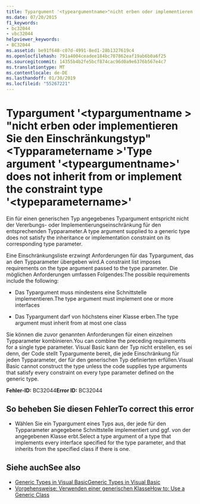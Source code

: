 ```yaml
---
title: Typargument '<typeargumentname>"nicht erben oder implementieren den Einschränkungstyp"<typeparametername>"
ms.date: 07/20/2015
f1_keywords:
- bc32044
- vbc32044
helpviewer_keywords:
- BC32044
ms.assetid: be91f648-c07d-4991-8ed1-28b1327619c4
ms.openlocfilehash: 791a4004ceadee184bc707862eaf19ab6b0a6f25
ms.sourcegitcommit: 14355b4b2fe5bcf874cac96d0a9e6376b567e4c7
ms.translationtype: MT
ms.contentlocale: de-DE
ms.lasthandoff: 01/30/2019
ms.locfileid: "55267221"
---
```

# <a name="type-argument-typeargumentname-does-not-inherit-from-or-implement-the-constraint-type-typeparametername"></a><span data-ttu-id="92e4e-102">Typargument '\<typargumentname > "nicht erben oder implementieren Sie den Einschränkungstyp"\<Typparametername >'</span><span class="sxs-lookup"><span data-stu-id="92e4e-102">Type argument '\<typeargumentname>' does not inherit from or implement the constraint type '\<typeparametername>'</span></span>
<span data-ttu-id="92e4e-103">Ein für einen generischen Typ angegebenes Typargument entspricht nicht der Vererbungs- oder Implementierungseinschränkung für den entsprechenden Typparameter.</span><span class="sxs-lookup"><span data-stu-id="92e4e-103">A type argument supplied to a generic type does not satisfy the inheritance or implementation constraint on its corresponding type parameter.</span></span>  
  
 <span data-ttu-id="92e4e-104">Eine Einschränkungsliste erzwingt Anforderungen für das Typargument, das an den Typparameter übergeben wird.</span><span class="sxs-lookup"><span data-stu-id="92e4e-104">A constraint list imposes requirements on the type argument passed to the type parameter.</span></span> <span data-ttu-id="92e4e-105">Die möglichen Anforderungen umfassen Folgendes:</span><span class="sxs-lookup"><span data-stu-id="92e4e-105">The possible requirements include the following:</span></span>  
  
-   <span data-ttu-id="92e4e-106">Das Typargument muss mindestens eine Schnittstelle implementieren.</span><span class="sxs-lookup"><span data-stu-id="92e4e-106">The type argument must implement one or more interfaces</span></span>  
  
-   <span data-ttu-id="92e4e-107">Das Typargument darf von höchstens einer Klasse erben.</span><span class="sxs-lookup"><span data-stu-id="92e4e-107">The type argument must inherit from at most one class</span></span>  
  
 <span data-ttu-id="92e4e-108">Sie können die zuvor genannten Anforderungen für einen einzelnen Typparameter kombinieren.</span><span class="sxs-lookup"><span data-stu-id="92e4e-108">You can combine the preceding requirements for a single type parameter.</span></span> <span data-ttu-id="92e4e-109">Visual Basic kann der Typ nicht erstellen, es sei denn, der Code stellt Typargumente bereit, die jede Einschränkung für jeden Typparameter, der für den generischen Typ definierten erfüllen.</span><span class="sxs-lookup"><span data-stu-id="92e4e-109">Visual Basic cannot construct the type unless the code supplies type arguments that satisfy every constraint on every type parameter defined on the generic type.</span></span>  
  
 <span data-ttu-id="92e4e-110">**Fehler-ID:** BC32044</span><span class="sxs-lookup"><span data-stu-id="92e4e-110">**Error ID:** BC32044</span></span>  
  
## <a name="to-correct-this-error"></a><span data-ttu-id="92e4e-111">So beheben Sie diesen Fehler</span><span class="sxs-lookup"><span data-stu-id="92e4e-111">To correct this error</span></span>  
  
-   <span data-ttu-id="92e4e-112">Wählen Sie ein Typargument eines Typs aus, der jede für den Typparameter angegebene Schnittstelle implementiert und ggf. von der angegebenen Klasse erbt.</span><span class="sxs-lookup"><span data-stu-id="92e4e-112">Select a type argument of a type that implements every interface specified for the type parameter, and that inherits from the specified class if there is one.</span></span>  
  
## <a name="see-also"></a><span data-ttu-id="92e4e-113">Siehe auch</span><span class="sxs-lookup"><span data-stu-id="92e4e-113">See also</span></span>
- [<span data-ttu-id="92e4e-114">Generic Types in Visual Basic</span><span class="sxs-lookup"><span data-stu-id="92e4e-114">Generic Types in Visual Basic</span></span>](../../visual-basic/programming-guide/language-features/data-types/generic-types.md)
- [<span data-ttu-id="92e4e-115">Vorgehensweise: Verwenden einer generischen Klasse</span><span class="sxs-lookup"><span data-stu-id="92e4e-115">How to: Use a Generic Class</span></span>](../../visual-basic/programming-guide/language-features/data-types/how-to-use-a-generic-class.md)
